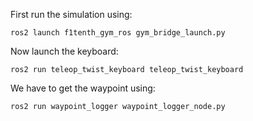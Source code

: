 First run the simulation using:
```
ros2 launch f1tenth_gym_ros gym_bridge_launch.py
```

Now launch the keyboard:
```
ros2 run teleop_twist_keyboard teleop_twist_keyboard
```

We have to get the waypoint using:
```
ros2 run waypoint_logger waypoint_logger_node.py
```
